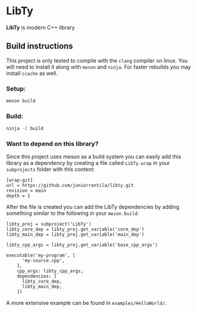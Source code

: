 # LibTy

**LibTy** is modern C++ library

## Build instructions

This project is only tested to compile with the `clang` compiler on
linux. You will need to install it along with `meson` and `ninja`.
For faster rebuilds you may install `ccache` as well.

### Setup:

```sh
meson build
```

### Build:

```sh
ninja -C build
```

### Want to depend on this library?

Since this project uses meson as a build system you can easily add
this library as a dependency by creating a file called `LibTy.wrap`
in your `subprojects` folder with this content:

```
[wrap-git]
url = https://github.com/juniorrantila/libty.git
revision = main
depth = 1
```

After the file is created you can add the LibTy dependencies by
adding something similar to the following in your `meson.build`:

```
libty_proj = subproject('LibTy')
libty_core_dep = libty_proj.get_variable('core_dep')
libty_main_dep = libty_proj.get_variable('main_dep')

libty_cpp_args = libty_proj.get_variable('base_cpp_args')

executable('my-program', [
      'my-source.cpp',
    ],
    cpp_args: libty_cpp_args,
    dependencies: [
      libty_core_dep,
      libty_main_dep,
    ])
```

A more extensive example can be found in `examples/HelloWorld/`.
